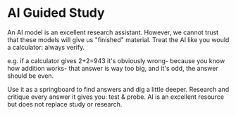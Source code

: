 # AI Guided Study

An AI model is an excellent research assistant.
However, we cannot trust that these models will give us "finished" material.
Treat the AI like you would a calculator: always verify.

e.g. if a calculator gives 2+2=943 it's obviously wrong-
because you know how addition works-
that answer is way too big, 
and it's odd, the answer should be even.

Use it as a springboard to find answers and dig a little deeper.
Research and critique every answer it gives you: test & probe.
AI is an excellent resource but does not replace study or research.
